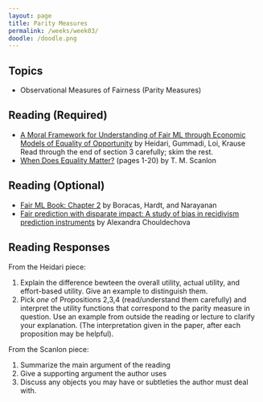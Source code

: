 ```yaml
---
layout: page
title: Parity Measures
permalink: /weeks/week03/
doodle: /doodle.png
---
```


## Topics

* Observational Measures of  Fairness (Parity Measures)

## Reading (Required)

* [A Moral Framework for Understanding of Fair ML through Economic
  Models of Equality of
  Opportunity](https://arxiv.org/pdf/1809.03400.pdf)
  by Heidari, Gummadi, Loi, Krause
  Read through the end of section 3 carefully; skim the rest.
* [When Does Equality
  Matter?](https://law.yale.edu/sites/default/files/documents/pdf/Intellectual_Life/ltw-Scanlon.pdf)
  (pages 1-20) by T. M. Scanlon

## Reading (Optional)

* [Fair ML Book: Chapter
  2](https://fairmlbook.org/classification.html)
  by Boracas, Hardt, and Narayanan
* [Fair prediction with disparate impact: A study of bias in recidivism
  prediction instruments](https://arxiv.org/pdf/1610.07524.pdf)
  by Alexandra Chouldechova


## Reading Responses

From the Heidari piece:
1. Explain the difference bewteen the overall utility, actual utility,
   and effort-based utility. Give an example to distinguish them.
2. Pick *one* of Propositions 2,3,4 (read/understand them carefully)
   and interpret the utility functions that correspond to the parity
   measure in question. Use an example from outside the reading or
   lecture to clarify your explanation. (The interpretation given in
   the paper, after each proposition may be helpful).
   
From the Scanlon piece:
1. Summarize the main argument of the reading
2. Give a supporting argument the author uses
3. Discuss any objects you may have or subtleties the author must deal
   with.
   

